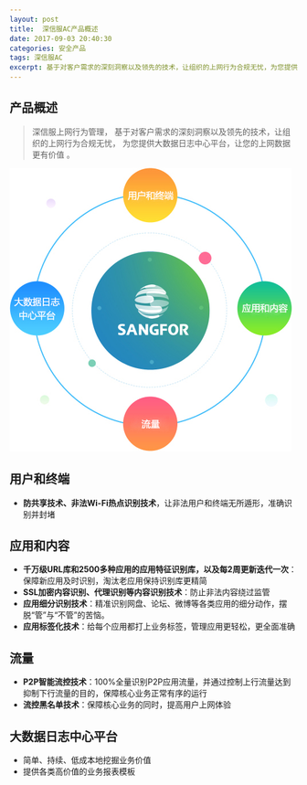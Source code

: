 ```yaml
---
layout: post
title:  深信服AC产品概述
date: 2017-09-03 20:40:30
categories: 安全产品
tags: 深信服AC
excerpt: 基于对客户需求的深刻洞察以及领先的技术，让组织的上网行为合规无忧，为您提供大数据日志中心平台，让您的上网数据更有价值 。
---
```


## 产品概述
> 深信服上网行为管理，
基于对客户需求的深刻洞察以及领先的技术，让组织的上网行为合规无忧，
为您提供大数据日志中心平台，让您的上网数据更有价值 。

![image](\assets\ac\1.jpg)

## 用户和终端
- **防共享技术、非法Wi-Fi热点识别技术**，让非法用户和终端无所遁形，准确识别并封堵

## 应用和内容
- **千万级URL库和2500多种应用的应用特征识别库，以及每2周更新迭代一次**：保障新应用及时识别，淘汰老应用保持识别库更精简
- **SSL加密内容识别、代理识别等内容识别技术**：防止非法内容绕过监管
- **应用细分识别技术**：精准识别网盘、论坛、微博等各类应用的细分动作，摆脱“管”与“不管”的苦恼。
- **应用标签化技术**：给每个应用都打上业务标签，管理应用更轻松，更全面准确


## 流量
- **P2P智能流控技术**：100%全量识别P2P应用流量，并通过控制上行流量达到抑制下行流量的目的，保障核心业务正常有序的运行
- **流控黑名单技术**：保障核心业务的同时，提高用户上网体验


## 大数据日志中心平台
- 简单、持续、低成本地挖掘业务价值
- 提供各类高价值的业务报表模板


